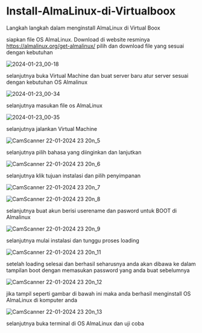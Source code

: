 # Install-AlmaLinux-di-Virtualboox
Langkah langkah dalam menginstall AlmaLinux di Virtual Boox 

siapkan file OS AlmaLinux. Download di website resminya https://almalinux.org/get-almalinux/
pilih dan download file yang sesuai dengan kebutuhan

![2024-01-23_00-18](https://github.com/firmansultoni/Install-AlmaLinux-di-Virtualboox/assets/113542409/cf0901bd-bbb0-44dd-a208-b88857a7244b)

selanjutnya buka Virtual Machine dan buat server baru 
atur server sesuai dengan kebutuhan OS Almalinux

![2024-01-23_00-34](https://github.com/firmansultoni/Install-AlmaLinux-di-Virtualboox/assets/113542409/5af3b2d0-901e-4010-80d1-4af455f7b930)

selanjutnya masukan file os AlmaLinux 

![2024-01-23_00-35](https://github.com/firmansultoni/Install-AlmaLinux-di-Virtualboox/assets/113542409/40758e4a-ea27-41b4-8999-8a5927680c6e)

selanjutnya jalankan Virtual Machine

![CamScanner 22-01-2024 23 20n_5](https://github.com/firmansultoni/Install-AlmaLinux-di-Virtualboox/assets/113542409/4337fab5-5183-46d9-ac28-0456f5d27359)

selanjutnya pilih bahasa yang diinginkan dan lanjutkan

![CamScanner 22-01-2024 23 20n_6](https://github.com/firmansultoni/Install-AlmaLinux-di-Virtualboox/assets/113542409/b1ee274a-3281-4e58-822b-043dc0df50a6)

selanjutnya klik tujuan instalasi dan pilih penyimpanan

![CamScanner 22-01-2024 23 20n_7](https://github.com/firmansultoni/Install-AlmaLinux-di-Virtualboox/assets/113542409/0830531c-ba8d-4199-8c8a-2fb9bd556553)

![CamScanner 22-01-2024 23 20n_8](https://github.com/firmansultoni/Install-AlmaLinux-di-Virtualboox/assets/113542409/84069d96-d830-4ee6-a9b8-163666845d08)

selanjutnya buat akun berisi userename dan pasword untuk BOOT di Almalinux

![CamScanner 22-01-2024 23 20n_9](https://github.com/firmansultoni/Install-AlmaLinux-di-Virtualboox/assets/113542409/9d4abbdb-061c-489b-8378-eeb0a0d70163)

selanjutnya mulai instalasi dan tunggu proses loading

![CamScanner 22-01-2024 23 20n_11](https://github.com/firmansultoni/Install-AlmaLinux-di-Virtualboox/assets/113542409/457857a4-5c48-4564-89f4-619c2e998194)

setelah loading selesai dan berhasil seharusnya anda akan dibawa ke dalam tampilan boot dengan memasukan password yang anda buat sebelumnya

![CamScanner 22-01-2024 23 20n_12](https://github.com/firmansultoni/Install-AlmaLinux-di-Virtualboox/assets/113542409/2b206386-c484-43a3-b665-d45b514ac3e1)

jika tampil seperti gambar di bawah ini maka anda berhasil menginstall OS AlmaLinux di komputer anda

![CamScanner 22-01-2024 23 20n_13](https://github.com/firmansultoni/Install-AlmaLinux-di-Virtualboox/assets/113542409/49c544e4-92a6-4f4e-9f4a-e30b537ee7d3)

selanjutnya buka terminal di OS AlmaLinux dan uji coba
